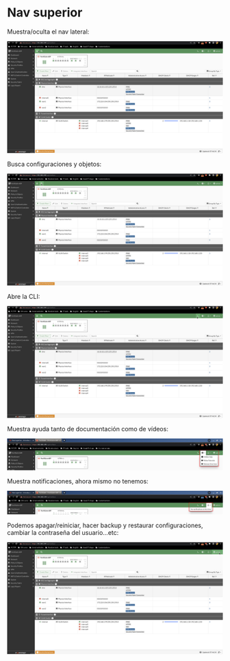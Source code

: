# Nav superior

Muestra/oculta el nav lateral:

![92](../images/interfaz-web/92.gif)

Busca configuraciones y objetos:

![93](../images/interfaz-web/93.gif)

Abre la CLI:

![94](../images/interfaz-web/94.gif)

Muestra ayuda tanto de documentación como de vídeos:

![95](../images/interfaz-web/95.png)

Muestra notificaciones, ahora mismo no tenemos:

![96](../images/interfaz-web/96.png)

Podemos apagar/reiniciar, hacer backup y restaurar configuraciones, cambiar la contraseña del usuario...etc:

![97](../images/interfaz-web/97.gif)
